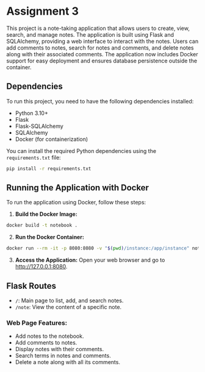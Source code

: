 # Assignment 3
This project is a note-taking application that allows users to create, view, search, and manage notes. The application is built using Flask and SQLAlchemy, providing a web interface to interact with the notes. Users can add comments to notes, search for notes and comments, and delete notes along with their associated comments. The application now includes Docker support for easy deployment and ensures database persistence outside the container.

## Dependencies
To run this project, you need to have the following dependencies installed:

- Python 3.10+
- Flask
- Flask-SQLAlchemy
- SQLAlchemy
- Docker (for containerization)

You can install the required Python dependencies using the `requirements.txt` file:

```sh
pip install -r requirements.txt
```

## Running the Application with Docker
To run the application using Docker, follow these steps:

1. **Build the Docker Image:**
```sh
docker build -t notebook .
```

2. **Run the Docker Container:**
```sh
docker run --rm -it -p 8080:8080 -v "$(pwd)/instance:/app/instance" notebook
```

3. **Access the Application:** Open your web browser and go to http://127.0.0.1:8080.

## Flask Routes
- `/`: Main page to list, add, and search notes.
- `/note`: View the content of a specific note.

### Web Page Features:
- Add notes to the notebook.
- Add comments to notes.
- Display notes with their comments.
- Search terms in notes and comments.
- Delete a note along with all its comments.

